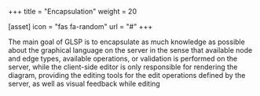 +++
title = "Encapsulation"
weight = 20

[asset]
  icon = "fas fa-random"
  url = "#"
+++

The main goal of GLSP is to encapsulate as much knowledge as possible about the graphical language on the server in the sense that available node and edge types, available operations, or validation is performed on the server, while the client-side editor is only responsible for rendering the diagram, providing the editing tools for the edit operations defined by the server, as well as visual feedback while editing